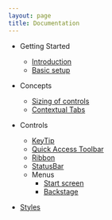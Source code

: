 ```yaml
---
layout: page
title: Documentation
---
```


- Getting Started
    - [Introduction](./introduction)
    - [Basic setup](./basic-setup)

- Concepts
    - [Sizing of controls](./concepts/sizing)
    - [Contextual Tabs](./concepts/contextual-tabs)

- Controls
    - [KeyTip](./controls/keytip)
    - [Quick Access Toolbar](./controls/quick-access-toolbar)
    - [Ribbon](./controls/ribbon)
    - [StatusBar](./controls/statusbar-and-statusbaritem)
    - Menus   
        - [Start screen](./controls/start-screen)
        - [Backstage](./controls/backstage)

- [Styles](./styles)
